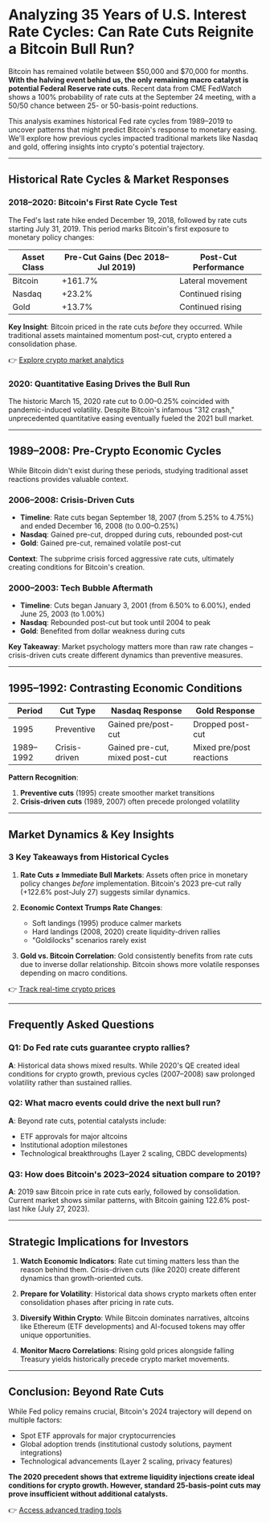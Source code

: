 # Analyzing 35 Years of U.S. Interest Rate Cycles: Can Rate Cuts Reignite a Bitcoin Bull Run?

Bitcoin has remained volatile between $50,000 and $70,000 for months. **With the halving event behind us, the only remaining macro catalyst is potential Federal Reserve rate cuts**. Recent data from CME FedWatch shows a 100% probability of rate cuts at the September 24 meeting, with a 50/50 chance between 25- or 50-basis-point reductions.

This analysis examines historical Fed rate cycles from 1989–2019 to uncover patterns that might predict Bitcoin's response to monetary easing. We'll explore how previous cycles impacted traditional markets like Nasdaq and gold, offering insights into crypto's potential trajectory.

---

## Historical Rate Cycles & Market Responses

### 2018–2020: Bitcoin's First Rate Cycle Test

The Fed's last rate hike ended December 19, 2018, followed by rate cuts starting July 31, 2019. This period marks Bitcoin's first exposure to monetary policy changes:

| Asset Class | Pre-Cut Gains (Dec 2018–Jul 2019) | Post-Cut Performance |
|-------------|------------------------------------|----------------------|
| Bitcoin     | +161.7%                           | Lateral movement     |
| Nasdaq      | +23.2%                            | Continued rising     |
| Gold        | +13.7%                            | Continued rising     |

**Key Insight**: Bitcoin priced in the rate cuts *before* they occurred. While traditional assets maintained momentum post-cut, crypto entered a consolidation phase.

👉 [Explore crypto market analytics](https://bit.ly/okx-bonus)

### 2020: Quantitative Easing Drives the Bull Run

The historic March 15, 2020 rate cut to 0.00–0.25% coincided with pandemic-induced volatility. Despite Bitcoin's infamous "312 crash," unprecedented quantitative easing eventually fueled the 2021 bull market.

---

## 1989–2008: Pre-Crypto Economic Cycles

While Bitcoin didn't exist during these periods, studying traditional asset reactions provides valuable context.

### 2006–2008: Crisis-Driven Cuts

- **Timeline**: Rate cuts began September 18, 2007 (from 5.25% to 4.75%) and ended December 16, 2008 (to 0.00–0.25%)
- **Nasdaq**: Gained pre-cut, dropped during cuts, rebounded post-cut
- **Gold**: Gained pre-cut, remained volatile post-cut

**Context**: The subprime crisis forced aggressive rate cuts, ultimately creating conditions for Bitcoin's creation.

### 2000–2003: Tech Bubble Aftermath

- **Timeline**: Cuts began January 3, 2001 (from 6.50% to 6.00%), ended June 25, 2003 (to 1.00%)
- **Nasdaq**: Rebounded post-cut but took until 2004 to peak
- **Gold**: Benefited from dollar weakness during cuts

**Key Takeaway**: Market psychology matters more than raw rate changes – crisis-driven cuts create different dynamics than preventive measures.

---

## 1995–1992: Contrasting Economic Conditions

| Period    | Cut Type | Nasdaq Response         | Gold Response          |
|-----------|----------|--------------------------|------------------------|
| 1995      | Preventive | Gained pre/post-cut     | Dropped post-cut       |
| 1989–1992 | Crisis-driven | Gained pre-cut, mixed post-cut | Mixed pre/post reactions |

**Pattern Recognition**: 
1. **Preventive cuts** (1995) create smoother market transitions
2. **Crisis-driven cuts** (1989, 2007) often precede prolonged volatility

---

## Market Dynamics & Key Insights

### 3 Key Takeaways from Historical Cycles

1. **Rate Cuts ≠ Immediate Bull Markets**: Assets often price in monetary policy changes *before* implementation. Bitcoin's 2023 pre-cut rally (+122.6% post-July 27) suggests similar dynamics.

2. **Economic Context Trumps Rate Changes**: 
   - Soft landings (1995) produce calmer markets
   - Hard landings (2008, 2020) create liquidity-driven rallies
   - "Goldilocks" scenarios rarely exist

3. **Gold vs. Bitcoin Correlation**: Gold consistently benefits from rate cuts due to inverse dollar relationship. Bitcoin shows more volatile responses depending on macro conditions.

👉 [Track real-time crypto prices](https://bit.ly/okx-bonus)

---

## Frequently Asked Questions

### Q1: Do Fed rate cuts guarantee crypto rallies?
**A**: Historical data shows mixed results. While 2020's QE created ideal conditions for crypto growth, previous cycles (2007–2008) saw prolonged volatility rather than sustained rallies.

### Q2: What macro events could drive the next bull run?
**A**: Beyond rate cuts, potential catalysts include:
- ETF approvals for major altcoins
- Institutional adoption milestones
- Technological breakthroughs (Layer 2 scaling, CBDC developments)

### Q3: How does Bitcoin's 2023–2024 situation compare to 2019?
**A**: 2019 saw Bitcoin price in rate cuts early, followed by consolidation. Current market shows similar patterns, with Bitcoin gaining 122.6% post-last hike (July 27, 2023).

---

## Strategic Implications for Investors

1. **Watch Economic Indicators**: Rate cut timing matters less than the reason behind them. Crisis-driven cuts (like 2020) create different dynamics than growth-oriented cuts.

2. **Prepare for Volatility**: Historical data shows crypto markets often enter consolidation phases after pricing in rate cuts.

3. **Diversify Within Crypto**: While Bitcoin dominates narratives, altcoins like Ethereum (ETF developments) and AI-focused tokens may offer unique opportunities.

4. **Monitor Macro Correlations**: Rising gold prices alongside falling Treasury yields historically precede crypto market movements.

---

## Conclusion: Beyond Rate Cuts

While Fed policy remains crucial, Bitcoin's 2024 trajectory will depend on multiple factors:
- Spot ETF approvals for major cryptocurrencies
- Global adoption trends (institutional custody solutions, payment integrations)
- Technological advancements (Layer 2 scaling, privacy features)

**The 2020 precedent shows that extreme liquidity injections create ideal conditions for crypto growth. However, standard 25-basis-point cuts may prove insufficient without additional catalysts.**

👉 [Access advanced trading tools](https://bit.ly/okx-bonus)